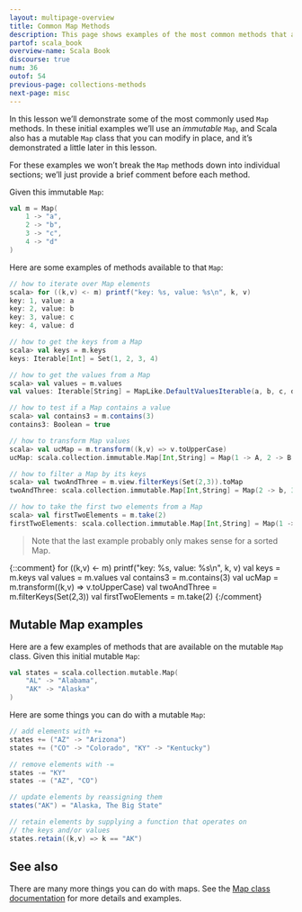 ```yaml
---
layout: multipage-overview
title: Common Map Methods
description: This page shows examples of the most common methods that are available on Scala Maps.
partof: scala_book
overview-name: Scala Book
discourse: true
num: 36
outof: 54
previous-page: collections-methods
next-page: misc
---
```



In this lesson we’ll demonstrate some of the most commonly used `Map` methods. In these initial examples we’ll use an *immutable* `Map`, and Scala also has a mutable `Map` class that you can modify in place, and it’s demonstrated a little later in this lesson.

For these examples we won’t break the `Map` methods down into individual sections; we’ll just provide a brief comment before each method.

Given this immutable `Map`:

```scala
val m = Map(
    1 -> "a", 
    2 -> "b", 
    3 -> "c",
    4 -> "d"
)
```

Here are some examples of methods available to that `Map`:

```scala
// how to iterate over Map elements
scala> for ((k,v) <- m) printf("key: %s, value: %s\n", k, v)
key: 1, value: a
key: 2, value: b
key: 3, value: c
key: 4, value: d

// how to get the keys from a Map
scala> val keys = m.keys
keys: Iterable[Int] = Set(1, 2, 3, 4)

// how to get the values from a Map
scala> val values = m.values
val values: Iterable[String] = MapLike.DefaultValuesIterable(a, b, c, d)

// how to test if a Map contains a value
scala> val contains3 = m.contains(3)
contains3: Boolean = true

// how to transform Map values
scala> val ucMap = m.transform((k,v) => v.toUpperCase)
ucMap: scala.collection.immutable.Map[Int,String] = Map(1 -> A, 2 -> B, 3 -> C, 4 -> D)

// how to filter a Map by its keys
scala> val twoAndThree = m.view.filterKeys(Set(2,3)).toMap
twoAndThree: scala.collection.immutable.Map[Int,String] = Map(2 -> b, 3 -> c)

// how to take the first two elements from a Map
scala> val firstTwoElements = m.take(2)
firstTwoElements: scala.collection.immutable.Map[Int,String] = Map(1 -> a, 2 -> b)
```

>Note that the last example probably only makes sense for a sorted Map.

{::comment}
for ((k,v) <- m) printf("key: %s, value: %s\n", k, v)
val keys = m.keys
val values = m.values
val contains3 = m.contains(3)
val ucMap = m.transform((k,v) => v.toUpperCase)
val twoAndThree = m.filterKeys(Set(2,3))
val firstTwoElements = m.take(2) 
{:/comment}




## Mutable Map examples

Here are a few examples of methods that are available on the mutable `Map` class. Given this initial mutable `Map`:

```scala
val states = scala.collection.mutable.Map(
    "AL" -> "Alabama", 
    "AK" -> "Alaska"
)
```

Here are some things you can do with a mutable `Map`:

```scala
// add elements with +=
states += ("AZ" -> "Arizona")
states += ("CO" -> "Colorado", "KY" -> "Kentucky")

// remove elements with -=
states -= "KY"
states -= ("AZ", "CO")

// update elements by reassigning them
states("AK") = "Alaska, The Big State"

// retain elements by supplying a function that operates on
// the keys and/or values
states.retain((k,v) => k == "AK")
```



## See also

There are many more things you can do with maps. See the [Map class documentation]({{site.baseurl}}/overviews/collections-2.13/maps.html) for more details and examples.










